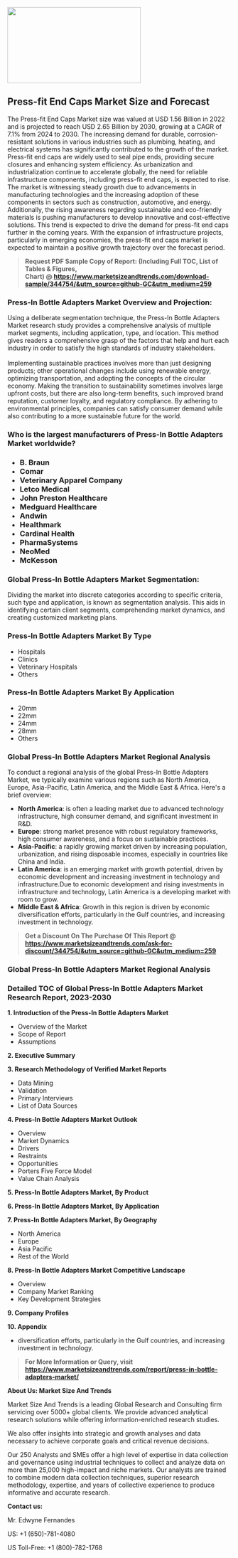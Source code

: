 <p><img class="alignnone size-medium wp-image-20088" src="https://ffe5etoiles.com/wp-content/uploads/2024/12/MST1-300x171.png" alt="" width="300" height="171" /></p><h2>Press-fit End Caps Market Size and Forecast</h2><p>The Press-fit End Caps Market size was valued at USD 1.56 Billion in 2022 and is projected to reach USD 2.65 Billion by 2030, growing at a CAGR of 7.1% from 2024 to 2030. The increasing demand for durable, corrosion-resistant solutions in various industries such as plumbing, heating, and electrical systems has significantly contributed to the growth of the market. Press-fit end caps are widely used to seal pipe ends, providing secure closures and enhancing system efficiency. As urbanization and industrialization continue to accelerate globally, the need for reliable infrastructure components, including press-fit end caps, is expected to rise. The market is witnessing steady growth due to advancements in manufacturing technologies and the increasing adoption of these components in sectors such as construction, automotive, and energy. Additionally, the rising awareness regarding sustainable and eco-friendly materials is pushing manufacturers to develop innovative and cost-effective solutions. This trend is expected to drive the demand for press-fit end caps further in the coming years. With the expansion of infrastructure projects, particularly in emerging economies, the press-fit end caps market is expected to maintain a positive growth trajectory over the forecast period.</p><blockquote id="" class=""><strong>Request PDF Sample Copy of Report: (Including Full TOC, List of Tables &amp; Figures, Chart)&nbsp;@&nbsp;<strong><a href="https://www.marketsizeandtrends.com/download-sample/344754/&utm_source=github-GC&utm_medium=259" target="_blank">https://www.marketsizeandtrends.com/download-sample/344754/&utm_source=github-GC&utm_medium=259</a></strong></strong></blockquote><h3 id="" class="">Press-In Bottle Adapters Market&nbsp;Overview and Projection:</h3><p id="" class="">Using a deliberate segmentation technique, the Press-In Bottle Adapters Market research study provides a comprehensive analysis of multiple market segments, including application, type, and location. This method gives readers a comprehensive grasp of the factors that help and hurt each industry in order to satisfy the high standards of industry stakeholders. <br /> <br />Implementing sustainable practices involves more than just designing products; other operational changes include using renewable energy, optimizing transportation, and adopting the concepts of the circular economy. Making the transition to sustainability sometimes involves large upfront costs, but there are also long-term benefits, such improved brand reputation, customer loyalty, and regulatory compliance. By adhering to environmental principles, companies can satisfy consumer demand while also contributing to a more sustainable future for the world.</p><h3 id="" class="">Who is the largest manufacturers of&nbsp;Press-In Bottle Adapters Market worldwide?</h3><h3 class=""><p><ul><li>B. Braun </li><li> Comar </li><li> Veterinary Apparel Company </li><li> Letco Medical </li><li> John Preston Healthcare </li><li> Medguard Healthcare </li><li> Andwin </li><li> Healthmark </li><li> Cardinal Health </li><li> PharmaSystems </li><li> NeoMed </li><li> McKesson</li></ul></p></h3><h3 id="" class="">Global&nbsp;Press-In Bottle Adapters Market Segmentation:</h3><p id="" class="">Dividing the market into discrete categories according to specific criteria, such type and application, is known as segmentation analysis. This aids in identifying certain client segments, comprehending market dynamics, and creating customized marketing plans.</p><h3 id="" class="">Press-In Bottle Adapters Market&nbsp;By Type</h3><p><p><ul><li>Hospitals</li><li> Clinics</li><li> Veterinary Hospitals</li><li> Others</p></li></ul></p></p><h3 id="" class="">Press-In Bottle Adapters Market&nbsp;By Application</h3><p class=""><p><ul><li>20mm</li><li> 22mm</li><li> 24mm</li><li> 28mm</li><li> Others</li></ul></p></p><h3 id="" class="">Global Press-In Bottle Adapters Market Regional Analysis</h3><p id="" class="">To conduct a regional analysis of the global Press-In Bottle Adapters Market, we typically examine various regions such as North America, Europe, Asia-Pacific, Latin America, and the Middle East &amp; Africa. Here's a brief overview:</p><ul><li><strong>North America</strong>: is often a leading market due to advanced technology infrastructure, high consumer demand, and significant investment in R&amp;D.</li><li><strong>Europe</strong>: strong market presence with robust regulatory frameworks, high consumer awareness, and a focus on sustainable practices.</li><li><strong>Asia-Pacific</strong>: a rapidly growing market driven by increasing population, urbanization, and rising disposable incomes, especially in countries like China and India.</li><li><strong>Latin America</strong>: is an emerging market with growth potential, driven by economic development and increasing investment in technology and infrastructure.Due to economic development and rising investments in infrastructure and technology, Latin America is a developing market with room to grow.</li><li><strong>Middle East &amp; Africa</strong>: Growth in this region is driven by economic diversification efforts, particularly in the Gulf countries, and increasing investment in technology.</li></ul><blockquote id="" class=""><strong>Get a Discount On The Purchase Of This Report @ <strong><a href="https://www.marketsizeandtrends.com/ask-for-discount/344754/&utm_source=github-GC&utm_medium=259" target="_blank">https://www.marketsizeandtrends.com/ask-for-discount/344754/&utm_source=github-GC&utm_medium=259</a></strong></strong></blockquote><h3 id="" class="">Global Press-In Bottle Adapters Market Regional Analysis</h3><h3 id="" class="">Detailed TOC of Global Press-In Bottle Adapters Market Research Report, 2023-2030</h3><p id="" class=""><strong>1. Introduction of the Press-In Bottle Adapters Market</strong></p><ul><li>Overview of the Market</li><li>Scope of Report</li><li>Assumptions</li></ul><p id="" class=""><strong>2. Executive Summary</strong></p><p id="" class=""><strong>3. Research Methodology of Verified Market Reports</strong></p><ul><li>Data Mining</li><li>Validation</li><li>Primary Interviews</li><li>List of Data Sources</li></ul><p id="" class=""><strong>4. Press-In Bottle Adapters Market Outlook</strong></p><ul><li>Overview</li><li>Market Dynamics</li><li>Drivers</li><li>Restraints</li><li>Opportunities</li><li>Porters Five Force Model</li><li>Value Chain Analysis</li></ul><p id="" class=""><strong>5. Press-In Bottle Adapters Market, By Product</strong></p><p id="" class=""><strong>6. Press-In Bottle Adapters Market, By Application</strong></p><p id="" class=""><strong>7. Press-In Bottle Adapters Market, By Geography</strong></p><ul><li>North America</li><li>Europe</li><li>Asia Pacific</li><li>Rest of the World</li></ul><p id="" class=""><strong>8. Press-In Bottle Adapters Market Competitive Landscape</strong></p><ul><li>Overview</li><li>Company Market Ranking</li><li>Key Development Strategies</li></ul><p id="" class=""><strong>9. Company Profiles</strong></p><p id="" class=""><strong>10. Appendix</strong></p><ul><li>diversification efforts, particularly in the Gulf countries, and increasing investment in technology.</li></ul><blockquote id="" class=""><strong>For More Information or Query, visit <strong><strong><a href="https://www.marketsizeandtrends.com/report/press-in-bottle-adapters-market/" target="_blank">https://www.marketsizeandtrends.com/report/press-in-bottle-adapters-market/</a></strong></strong></strong></blockquote><p id="" class=""><strong>About Us: Market Size And Trends</strong></p><p id="" class="">Market Size And Trends is a leading Global Research and Consulting firm servicing over 5000+ global clients. We provide advanced analytical research solutions while offering information-enriched research studies.</p><p id="" class="">We also offer insights into strategic and growth analyses and data necessary to achieve corporate goals and critical revenue decisions.</p><p id="" class="">Our 250 Analysts and SMEs offer a high level of expertise in data collection and governance using industrial techniques to collect and analyze data on more than 25,000 high-impact and niche markets. Our analysts are trained to combine modern data collection techniques, superior research methodology, expertise, and years of collective experience to produce informative and accurate research.</p><p id="" class=""><strong>Contact us:</strong></p><p id="" class="">Mr. Edwyne Fernandes</p><p id="" class="">US: +1 (650)-781-4080</p><p id="" class="">US Toll-Free: +1 (800)-782-1768</p>
